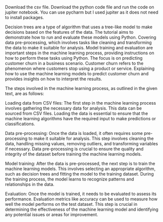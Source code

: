 Download the csv file.
Download the python code file and run the code on jupiter notebook.
You can use pycharm but I used jupiter as it does not need to install packages.


Decision trees are a type of algorithm that uses a tree-like model to make decisions based on the features of the data. The tutorial aims to demonstrate how to run and evaluate these models using Python. Covering data pre-processing, which involves tasks like cleaning and transforming the data to make it suitable for analysis. Model training and evaluation are important steps in the machine learning process, providing instructions on how to perform these tasks using Python. The focus is on predicting customer churn in a business scenario. Customer churn refers to the phenomenon where customers stop using a product or service. Explaining how to use the machine learning models to predict customer churn and provides insights on how to interpret the results.

The steps involved in the machine learning process, as outlined in the given text, are as follows:

Loading data from CSV files: The first step in the machine learning process involves gathering the necessary data for analysis. This data can be sourced from CSV files. Loading the data is essential to ensure that the machine learning algorithms have the required input to make predictions or classifications.

Data pre-processing: Once the data is loaded, it often requires some pre-processing to make it suitable for analysis. This step involves cleaning the data, handling missing values, removing outliers, and transforming variables if necessary. Data pre-processing is crucial to ensure the quality and integrity of the dataset before training the machine learning models.

Model training: After the data is pre-processed, the next step is to train the machine learning models. This involves selecting an appropriate algorithm, such as decision trees and fitting the model to the training dataset. During the training process, the model learns to recognize patterns and relationships in the data.

Evaluation: Once the model is trained, it needs to be evaluated to assess its performance. Evaluation metrics like accuracy can be used to measure how well the model performs on the test dataset. This step is crucial in determining the effectiveness of the machine learning model and identifying any potential issues or areas for improvement.

